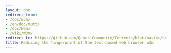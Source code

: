 ```yaml
---
layout: doc
redirect_from:
- /doc/w3m/
- /en/doc/mutt/
- /doc/W3m/
- /wiki/W3m/
redirect_to: https://github.com/Qubes-Community/Contents/blob/master/docs/configuration/w3m.md
title: Reducing the fingerprint of the text-based web browser w3m
---
```


